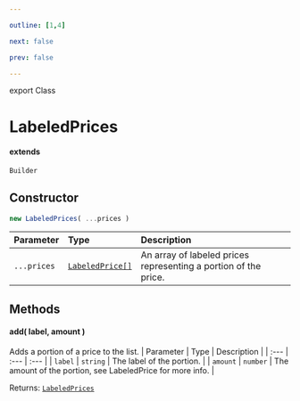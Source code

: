 ```yaml
---

outline: [1,4]

next: false

prev: false

---
```


export Class
# LabeledPrices
#### extends
 `Builder`

## Constructor
 ```ts
 new LabeledPrices( ...prices )
 ```
 
 | Parameter | Type | Description |
| :--- | :--- | :--- |
| `...prices` | [`LabeledPrice[]`](../interfaces/LabeledPrice.md) | An array of labeled prices representing a portion of the price. |

## Methods

#### add( label, amount )
Adds a portion of a price to the list.
| Parameter | Type | Description |
| :--- | :--- | :--- |
| `label` | `string` | The label of the portion. |
| `amount` | `number` | The amount of the portion, see LabeledPrice for more info. |

Returns: [`LabeledPrices`](./LabeledPrices.md)
